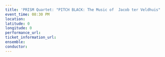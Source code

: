```yaml
---
title: 'PRISM Quartet: "PITCH BLACK: The Music of  Jacob ter Veldhuis"'
event_time: 08:30 PM
location: 
latitude: 0
longitude: 0
performance_url: 
ticket_information_url: 
ensemble: 
conductor: 
---
```

